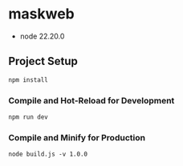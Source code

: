 # maskweb
- node 22.20.0

## Project Setup

```sh
npm install
```

### Compile and Hot-Reload for Development

```sh
npm run dev
```

### Compile and Minify for Production

```
node build.js -v 1.0.0
```